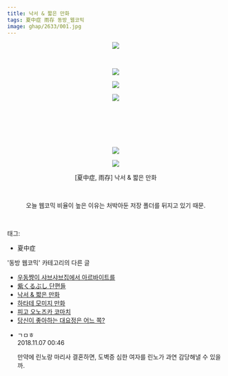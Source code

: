 ```yaml
---
title: 낙서 & 짧은 만화
tags: 夏中症 雨存 동방_웹코믹
image: ghap/2633/001.jpg
---
```

<div class="article">
<p style="text-align: center; clear: none; float: none;"><img src="{{ site.nasurl }}/ghap/2633/001.jpg"/></p>
<p style="text-align: center; clear: none; float: none;"><br/></p>
<p style="text-align: center; clear: none; float: none;"><img src="{{ site.nasurl }}/ghap/2633/002.jpg"/></p>
<p style="text-align: center; clear: none; float: none;"><img src="{{ site.nasurl }}/ghap/2633/003.jpg"/></p>
<p style="text-align: center; clear: none; float: none;"><img src="{{ site.nasurl }}/ghap/2633/004.jpg"/></p>
<p style="text-align: center; clear: none; float: none;"><br/></p>
<p style="text-align: center; clear: none; float: none;"><br/></p>
<p style="text-align: center; clear: none; float: none;"><br/></p>
<p style="text-align: center; clear: none; float: none;"><img src="{{ site.nasurl }}/ghap/2633/005.jpg"/></p>
<p style="text-align: center; clear: none; float: none;"><img src="{{ site.nasurl }}/ghap/2633/006.jpg"/></p>
<p style="text-align: center; clear: none; float: none;">[夏中症, 雨存] 낙서 &amp; 짧은 만화</p>
<p style="text-align: center; clear: none; float: none;"><br/></p>
<p style="text-align: center; clear: none; float: none;">오늘 웹코믹 비율이 높은 이유는 처박아둔 저장 폴더를 뒤지고 있기 때문.</p>
<p><br/></p>
</div><div class="tagTrail">
<p>태그: </p>
<ul>
<li>夏中症</li>
</ul>
</div><div class="another">
<p>'동방 웹코믹' 카테고리의 다른 글</p>
<ul>
<li><a href="/2016-10-19-ghap_2644">우동쨩이 샤브샤브집에서 아르바이트를</a></li>
<li><a href="/2016-10-19-ghap_2635">紫くるぶし 단편들</a></li>
<li><a href="/2016-10-17-ghap_2633">낙서 &amp; 짧은 만화</a></li>
<li><a href="/2016-10-17-ghap_2631">하타테 모미지 만화</a></li>
<li><a href="/2016-10-17-ghap_2625">피고 오노즈카 코마치</a></li>
<li><a href="/2016-10-17-ghap_2623">당신이 좋아하는 대요정은 어느 쪽?</a></li>
</ul>
</div><div class="cb_module cb_fluid">
<div class="cb_wrt cb_profile">
<div class="comment">
<ul>
<li class="cb_thumb_off" id="comment15368825">
<div class="cb_comment_area">
<div class="cb_info_area">
<div class="cb_section">
<span class="cb_nick_name">ㄱㅁㅎ</span>
</div>
<div class="cb_section">
<span class="cb_date">2018.11.07 00:46 </span>
</div>
</div>
<div class="cb_dsc_comment">
<p class="cb_dsc">
											만약에 린노랑 마리사 결혼하면, 도벽증 심한 여자를 린노가 과연 감당해낼 수 있을까.
										</p>
</div>
</div></li>
</ul>
</div>
</div><!-- commentList close -->
</div>